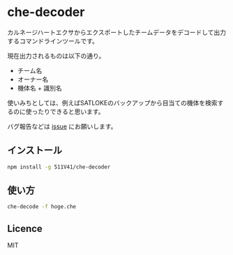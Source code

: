 # che-decoder

カルネージハートエクサからエクスポートしたチームデータをデコードして出力するコマンドラインツールです。

現在出力されるものは以下の通り。

- チーム名
- オーナー名
- 機体名 + 識別名

使いみちとしては、例えばSATLOKEのバックアップから目当ての機体を検索するのに使ったりできると思います。

バグ報告などは [issue](https://github.com/511V41/che-decoder/issues) にお願いします。

## インストール

```sh
npm install -g 511V41/che-decoder
```

## 使い方

```sh
che-decode -f hoge.che
```

## Licence

MIT

